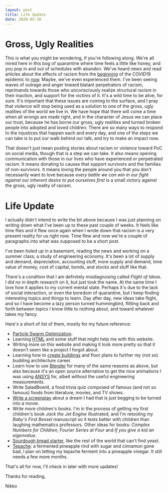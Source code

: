 ```yaml
---
layout: post
title: Life Update
date: 2020-05-30
---
```


# Gross, Ugly Realities

This is what you might be wondering, if you're following along. We're all mired here in this bog of quarantine where time feels a little like honey, and you pop in and out of schedules with abandon. We've heard news and read articles about the effects of racism from the [beginning](https://www.nytimes.com/2020/03/23/us/chinese-coronavirus-racist-attacks.html) of the COVID19 epidemic to [now](https://globalnews.ca/news/7001803/george-floyd-protests-minneapolis-u-s-photos/). Maybe, we've even experienced them. I've been seeing waves of outrage and anger toward blatant perpetrators of racism, reprimands towards those who unconsciously realize structural racism in their inaction, and support for the victims of it. It's a wild time to be alive, for sure. It's important that these issues are coming to the surface, and I pray that violence will stop being used as a solution to one of the gross, ugly realities of the world we live in. We have hope that there will come a time when all wrongs are made right, and in the character of Jesus we can place our trust, because he has borne our gross, ugly realities and turned broken people into adopted and loved children. There are so many ways to respond to the injustices that happen each and every day, and one of the steps we can take is to put our walk behind our talk, and try to make an impact now. 

That doesn't just mean posting stories about racism or violence toward PoC on social media, though that is a step we can take. It also means opening communication with those in our lives who have experienced or perpetrated racism. It means donating to causes that support survivors and the families of non-survivors. It means loving the people around you that you don't necessarily want to love because *every battle we can win in our fight against our inherent desire to put ourselves first* is a small victory against the gross, ugly reality of racism.

# Life Update

I actually didn't intend to write the bit above because I was just planning on writing down what I've been up to these past couple of weeks. It feels like time flies and it flew once again when I wrote down that racism is a very present reality for us right now. Time flew and now we're a couple of paragraphs into what was supposed to be a short post.

I've been holed up in a basement, reading the news and working on a summer class; a study of engineering economy. It's been a lot of supply and demand, depreciation, accounting stuff, more supply and demand, time value of money, cost of capital, bonds, and stocks and stuff like that. 

There's a condition that I am definitely misdiagnosing called *Flight of Ideas*. I did no in depth research on it, but just took the name. At the same time I love how it applies to my current mental state. Perhaps it's due to the lack of social interaction, or even the boredom of quarantine, but I keep finding interesting topics and things to learn. Day after day, new ideas take flight, and so I have become a lazy person turned hummingbird, flitting back and forth between topics I know little to nothing about, and toward whatever takes my fancy. 

Here's a short of list of them, mostly for my future reference:
* [Particle Swarm Optimization](https://nathanrooy.github.io/posts/2016-08-17/simple-particle-swarm-optimization-with-python/).
* Learning [HTML](https://www.freecodecamp.org/learn) and some stuff that might help me with this website.
* Writing more on this website and making it look more pretty so that it doesn't seem like a project I forgot about.
* Learning how to [create buildings](https://www.youtube.com/watch?v=J2Rn0juhgdk) and floor plans to further my (not so) budding architecture career.
* Learn how to use [Blender](https://www.blender.org/) for many of the same reasons as above, but also because it's an open source alternative to get the nice animations I was using [ANSYS](https://www.ansys.com/) for, albeit without the useful engineering measurements.
* Write SaladBowl4, a food trivia quiz composed of famous (and not so famous) foods from literature, movies, and TV shows.
* [Write a screenplay](https://quoteunquoteapps.com/highland-2/) about a dream I had that is just begging to be turned into a movie.
* Write more children's books. I'm in the process of getting my first children's book *Jack the Jet Engine* illustrated, and I'm retooling my *Baby's First Bessel* manuscript so it tests better with children than laughing mathematics professors. Other ideas for books: *Complex Numbers for Children*, *Fourier Series at Four* and *If you give a kid an eigenvalue*. 
* [Sourdough bread starter](https://www.theclevercarrot.com/2019/03/beginner-sourdough-starter-recipe/), like the rest of the world that can't find yeast.
* [Tepache](https://www.mexicoinmykitchen.com/homemade-pineapple-brew/): a fermented pineapple rind with sugar and cinnamon gone bad, I plan on letting my tepache ferment into a pineapple vinegar. It still needs a few more months.

That's all for now, I'll check in later with more updates!

Thanks for reading,

Nikko
